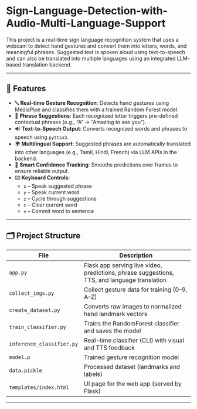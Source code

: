 # Sign-Language-Detection-with-Audio-Multi-Language-Support

This project is a real-time sign language recognition system that uses a webcam to detect hand gestures and convert them into letters, words, and meaningful phrases. Suggested text is spoken aloud using text-to-speech and can also be translated into multiple languages using an integrated LLM-based translation backend.

---

## 🌟 Features

- 🔤 **Real-time Gesture Recognition**: Detects hand gestures using MediaPipe and classifies them with a trained Random Forest model.
- 💬 **Phrase Suggestions**: Each recognized letter triggers pre-defined contextual phrases (e.g., “A” → “Amazing to see you”).
- 🔊 **Text-to-Speech Output**: Converts recognized words and phrases to speech using `pyttsx3`.
- 🌍 **Multilingual Support**: Suggested phrases are automatically translated into other languages (e.g., Tamil, Hindi, French) via LLM APIs in the backend.
- 🧠 **Smart Confidence Tracking**: Smooths predictions over frames to ensure reliable output.
- ⌨️ **Keyboard Controls**:
  - `x` – Speak suggested phrase
  - `y` – Speak current word
  - `z` – Cycle through suggestions
  - `c` – Clear current word
  - `v` – Commit word to sentence

---

## 🗂️ Project Structure

| File | Description |
|------|-------------|
| `app.py` | Flask app serving live video, predictions, phrase suggestions, TTS, and language translation |
| `collect_imgs.py` | Collect gesture data for training (0–9, A–Z) |
| `create_dataset.py` | Converts raw images to normalized hand landmark vectors |
| `train_classifier.py` | Trains the RandomForest classifier and saves the model |
| `inference_classifier.py` | Real-time classifier (CLI) with visual and TTS feedback |
| `model.p` | Trained gesture recognition model |
| `data.pickle` | Processed dataset (landmarks and labels) |
| `templates/index.html` | UI page for the web app (served by Flask) |

---

